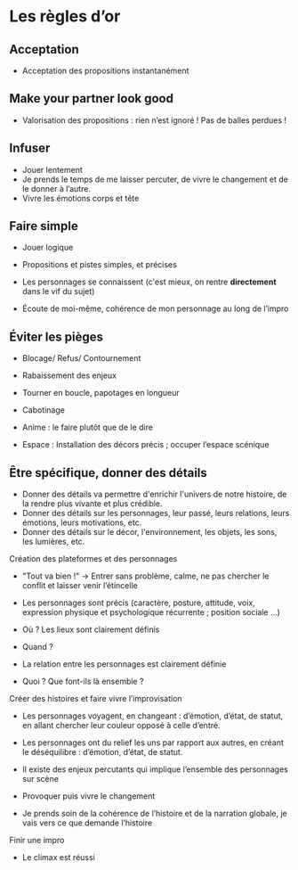 # Les règles d’or

## Acceptation
- Acceptation des propositions instantanément

## Make your partner look good
- Valorisation des propositions : rien n’est ignoré ! Pas de balles perdues !  

## Infuser
- Jouer lentement
- Je prends le temps de me laisser percuter, de vivre le changement et de le donner à l’autre.  
- Vivre les émotions corps et tête

## Faire simple
- Jouer logique
- Propositions et pistes simples, et précises
- Les personnages se connaissent (c'est mieux, on rentre **directement** dans le vif du sujet)

- Écoute de moi-même, cohérence de mon personnage au long de l’impro

## Éviter les pièges
- Blocage/ Refus/ Contournement
- Rabaissement des enjeux
- Tourner en boucle, papotages en longueur
- Cabotinage



- Anime : le faire plutôt que de le dire

- Espace : Installation des décors précis ; occuper l’espace scénique

## Être spécifique, donner des détails
- Donner des détails va permettre d'enrichir l'univers de notre histoire, de la rendre plus vivante et plus crédible.
- Donner des détails sur les personnages, leur passé, leurs relations, leurs émotions, leurs motivations, etc.
- Donner des détails sur le décor, l'environnement, les objets, les sons, les lumières, etc.




Création des plateformes et des personnages

- "Tout va bien !" → Entrer sans problème, calme, ne pas chercher le conflit et laisser venir l’étincelle

- Les personnages sont précis (caractère, posture, attitude, voix, expression physique et psychologique récurrente ; position sociale …)

- Où ? Les lieux sont clairement définis

- Quand ?  

- La relation entre les personnages est clairement définie

- Quoi ? Que font-ils là ensemble ?  



Créer des histoires et faire vivre l’improvisation

- Les personnages voyagent, en changeant : d’émotion, d’état, de statut, en allant chercher leur couleur opposé à celle d’entré.  

- Les personnages ont du relief les uns par rapport aux autres, en créant le déséquilibre : d’émotion, d’état, de statut.  

- Il existe des enjeux percutants qui implique l’ensemble des personnages sur scène

- Provoquer puis vivre le changement

- Je prends soin de la cohérence de l’histoire et de la narration globale, je vais vers ce que demande l’histoire



Finir une impro

- Le climax est réussi

